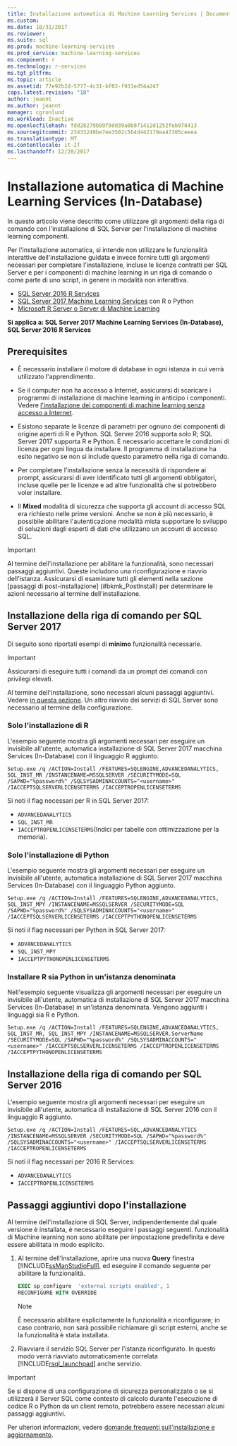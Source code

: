 ```yaml
---
title: Installazione automatica di Machine Learning Services | Documenti Microsoft
ms.custom: 
ms.date: 10/31/2017
ms.reviewer: 
ms.suite: sql
ms.prod: machine-learning-services
ms.prod_service: machine-learning-services
ms.component: r
ms.technology: r-services
ms.tgt_pltfrm: 
ms.topic: article
ms.assetid: 77e92b2d-5777-4c31-bf02-f931ed54a247
caps.latest.revision: "18"
author: jeannt
ms.author: jeannt
manager: cgronlund
ms.workload: Inactive
ms.openlocfilehash: fdd28279b99f0dd39a0b971412d1252feb978413
ms.sourcegitcommit: 23433249be7ee3502c5b4d442179ea47305ceeea
ms.translationtype: MT
ms.contentlocale: it-IT
ms.lasthandoff: 12/20/2017
---
```

# <a name="unattended-installation-of-machine-learning-services-in-database"></a>Installazione automatica di Machine Learning Services (In-Database)

In questo articolo viene descritto come utilizzare gli argomenti della riga di comando con l'installazione di SQL Server per l'installazione di machine learning componenti.

Per l'installazione automatica, si intende non utilizzare le funzionalità interattive dell'installazione guidata e invece fornire tutti gli argomenti necessari per completare l'installazione, incluse le licenze contratti per SQL Server e per i componenti di machine learning in un riga di comando o come parte di uno script, in genere in modalità non interattiva.

+ [SQL Server 2016 R Services](#bkmk_OldInstall)
+ [SQL Server 2017 Machine Learning Services](#bkmk_NewInstall) con R o Python
+ [Microsoft R Server o Server di Machine Learning](../r/install-microsoft-r-server-from-the-command-line.md)

**Si applica a: SQL Server 2017 Machine Learning Services (In-Database), SQL Server 2016 R Services**

## <a name="prerequisites"></a>Prerequisites

+ È necessario installare il motore di database in ogni istanza in cui verrà utilizzato l'apprendimento.

+ Se il computer non ha accesso a Internet, assicurarsi di scaricare i programmi di installazione di machine learning in anticipo i componenti. Vedere [l'installazione dei componenti di machine learning senza accesso a Internet](../r/installing-ml-components-without-internet-access.md).

+ Esistono separate le licenze di parametri per ognuno dei componenti di origine aperti di R e Python. SQL Server 2016 supporta solo R; SQL Server 2017 supporta R e Python. È necessario accettare le condizioni di licenza per ogni lingua da installare. Il programma di installazione ha esito negativo se non si include questo parametro nella riga di comando.

+ Per completare l'installazione senza la necessità di rispondere ai prompt, assicurarsi di aver identificato tutti gli argomenti obbligatori, incluse quelle per le licenze e ad altre funzionalità che si potrebbero voler installare.

+ Il **Mixed** modalità di sicurezza che supporta gli account di accesso SQL era richiesto nelle prime versioni. Anche se non è più necessario, è possibile abilitare l'autenticazione modalità mista supportare lo sviluppo di soluzioni dagli esperti di dati che utilizzano un account di accesso SQL.

> [!IMPORTANT]
> 
> Al termine dell'installazione per abilitare la funzionalità, sono necessari passaggi aggiuntivi. Queste includono una riconfigurazione e riavvio dell'istanza. Assicurarsi di esaminare tutti gli elementi nella sezione [passaggi di post-installazione] (#bkmk_PostInstall) per determinare le azioni necessario al termine dell'installazione.

## <a name="bkmk_NewInstall"></a>Installazione della riga di comando per SQL Server 2017

Di seguito sono riportati esempi di **minimo** funzionalità necessarie.

> [!IMPORTANT]
> Assicurarsi di eseguire tutti i comandi da un prompt dei comandi con privilegi elevati.
> 
> Al termine dell'installazione, sono necessari alcuni passaggi aggiuntivi. Vedere [in questa sezione](#bkmk_PostInstall). 
> Un altro riavvio dei servizi di SQL Server sono necessario al termine della configurazione.

### <a name="install-r-only"></a>Solo l'installazione di R

L'esempio seguente mostra gli argomenti necessari per eseguire un invisibile all'utente, automatica installazione di SQL Server 2017 macchina Services (In-Database) con il linguaggio R aggiunto.

```
Setup.exe /q /ACTION=Install /FEATURES=SQLENGINE,ADVANCEDANALYTICS, SQL_INST_MR /INSTANCENAME=MSSQLSERVER /SECURITYMODE=SQL /SAPWD="%password%" /SQLSYSADMINACCOUNTS="<username>" /IACCEPTSQLSERVERLICENSETERMS /IACCEPTROPENLICENSETERMS
```

Si noti il flag necessari per R in SQL Server 2017:

+ `ADVANCEDANALYTICS`
+ `SQL_INST_MR`
+ `IACCEPTROPENLICENSETERMS`(Indici per tabelle con ottimizzazione per la memoria).

### <a name="install-python-only"></a>Solo l'installazione di Python

L'esempio seguente mostra gli argomenti necessari per eseguire un invisibile all'utente, automatica installazione di SQL Server 2017 macchina Services (In-Database) con il linguaggio Python aggiunto.

```
Setup.exe /q /ACTION=Install /FEATURES=SQLENGINE,ADVANCEDANALYTICS, SQL_INST_MPY /INSTANCENAME=MSSQLSERVER /SECURITYMODE=SQL /SAPWD="%password%" /SQLSYSADMINACCOUNTS="<username>" /IACCEPTSQLSERVERLICENSETERMS /IACCEPTPYTHONOPENLICENSETERMS
```

Si noti il flag necessari per Python in SQL Server 2017:

+ `ADVANCEDANALYTICS`
+ `SQL_INST_MPY`
+ `IACCEPTPYTHONOPENLICENSETERMS`

### <a name="install-both-r-and-python-on-a-named-instance"></a>Installare R sia Python in un'istanza denominata

Nell'esempio seguente visualizza gli argomenti necessari per eseguire un invisibile all'utente, automatica di installazione di SQL Server 2017 macchina Services (In-Database) in un'istanza denominata. Vengono aggiunti i linguaggi sia R e Python.

```
Setup.exe /q /ACTION=Install /FEATURES=SQLENGINE,ADVANCEDANALYTICS, SQL_INST_MR, SQL_INST_MPY /INSTANCENAME=MSSQLSERVER.ServerName /SECURITYMODE=SQL /SAPWD="%password%" /SQLSYSADMINACCOUNTS="<username>" /IACCEPTSQLSERVERLICENSETERMS /IACCEPTROPENLICENSETERMS /IACCEPTPYTHONOPENLICENSETERMS
```

## <a name="OldInstall"></a>Installazione della riga di comando per SQL Server 2016
 
L'esempio seguente mostra gli argomenti necessari per eseguire un invisibile all'utente, automatica di installazione di SQL Server 2016 con il linguaggio R aggiunto.

```
Setup.exe /q /ACTION=Install /FEATURES=SQL,ADVANCEDANALYTICS /INSTANCENAME=MSSQLSERVER /SECURITYMODE=SQL /SAPWD="%password%" /SQLSYSADMINACCOUNTS="<username>" /IACCEPTSQLSERVERLICENSETERMS /IACCEPTROPENLICENSETERMS
```

Si noti il flag necessari per 2016 R Services:

+ `ADVANCEDANALYTICS`
+ `IACCEPTROPENLICENSETERMS`

## <a name = "bkmk_PostInstall"></a>Passaggi aggiuntivi dopo l'installazione

Al termine dell'installazione di SQL Server, indipendentemente dal quale versione è installata, è necessario eseguire i passaggi seguenti. funzionalità di Machine learning non sono abilitate per impostazione predefinita e deve essere abilitata in modo esplicito.

1.  Al termine dell'installazione, aprire una nuova **Query** finestra [!INCLUDE[ssManStudioFull](../../includes/ssmanstudiofull-md.md)], ed eseguire il comando seguente per abilitare la funzionalità.
  
    ```SQL
    EXEC sp_configure  'external scripts enabled', 1
    RECONFIGURE WITH OVERRIDE
    ```
  
    > [!NOTE]
    >  È necessario abilitare esplicitamente la funzionalità e riconfigurare; in caso contrario, non sarà possibile richiamare gli script esterni, anche se la funzionalità è stata installata.
  
2.  Riavviare il servizio SQL Server per l'istanza riconfigurato. In questo modo verrà riavviato automaticamente correlata [!INCLUDE[rsql_launchpad](../../includes/rsql-launchpad-md.md)] anche servizio.

> [!IMPORTANT]
> 
> Se si dispone di una configurazione di sicurezza personalizzato o se si utilizzerà il Server SQL come contesto di calcolo durante l'esecuzione di codice R o Python da un client remoto, potrebbero essere necessari alcuni passaggi aggiuntivi. 
> 
> Per ulteriori informazioni, vedere [domande frequenti sull'installazione e aggiornamento](../../advanced-analytics/r/upgrade-and-installation-faq-sql-server-r-services.md).
